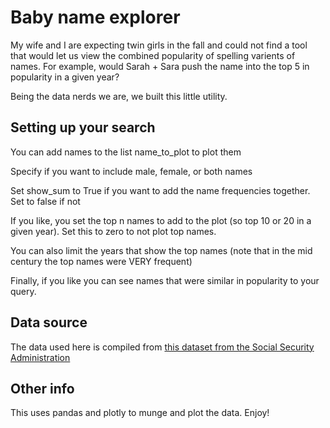 # Baby name explorer
My wife and I are expecting twin girls in the fall and could not find a tool that would let us view the combined popularity of spelling varients of names. For example, would Sarah + Sara push the name into the top 5 in popularity in a given year? 

Being the data nerds we are, we built this little utility.

## Setting up your search
You can add names to the list name_to_plot to plot them

Specify if you want to include male, female, or both names

Set show_sum to True if you want to add the name frequencies together. Set to false if not

If you like, you set the top n names to add to the plot (so top 10 or 20 in a given year). Set this to zero to not plot top names.

You can also limit the years that show the top names (note that in the mid century the top names were VERY frequent)

Finally, if you like you can see names that were similar in popularity to your query.

## Data source
The data used here is compiled from [this dataset from the Social Security Administration](https://www.ssa.gov/oact/babynames/limits.html)

## Other info
This uses pandas and plotly to munge and plot the data. Enjoy!